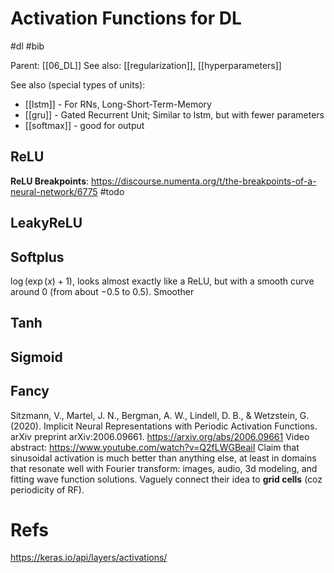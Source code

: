 # Activation Functions for DL

#dl #bib

Parent: [[06_DL]]
See also: [[regularization]], [[hyperparameters]]

See also (special types of units):
* [[lstm]] - For RNs, Long-Short-Term-Memory
* [[gru]] - Gated Recurrent Unit; Similar to lstm, but with fewer parameters
* [[softmax]] - good for output

## ReLU

**ReLU Breakpoints**: https://discourse.numenta.org/t/the-breakpoints-of-a-neural-network/6775
#todo

## LeakyReLU

## Softplus

$\log(\exp(x)+1)$, looks almost exactly like a ReLU, but with a smooth curve around 0 (from about −0.5 to 0.5). Smoother

## Tanh

## Sigmoid

## Fancy

Sitzmann, V., Martel, J. N., Bergman, A. W., Lindell, D. B., & Wetzstein, G. (2020). Implicit Neural Representations with Periodic Activation Functions. arXiv preprint arXiv:2006.09661.
https://arxiv.org/abs/2006.09661
Video abstract:
https://www.youtube.com/watch?v=Q2fLWGBeaiI
Claim that sinusoidal activation is much better than anything else, at least in domains that resonate well with Fourier transform: images, audio, 3d modeling, and fitting wave function solutions. Vaguely connect their idea to **grid cells** (coz periodicity of RF).

# Refs
https://keras.io/api/layers/activations/